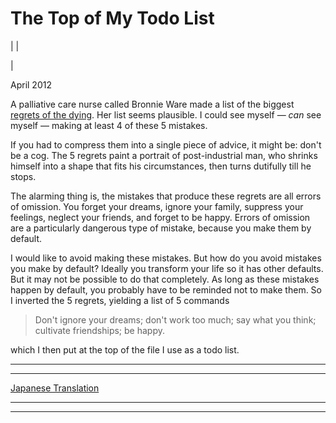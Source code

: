 # The Top of My Todo List

| | [](index.html)  
  
|   
  
April 2012  
  
A palliative care nurse called Bronnie Ware made a list of the biggest [regrets of the dying](http://bronnieware.com/regrets-of-the-dying/). Her list seems plausible. I could see myself — _can_ see myself — making at least 4 of these 5 mistakes.  
  
If you had to compress them into a single piece of advice, it might be: don't be a cog. The 5 regrets paint a portrait of post-industrial man, who shrinks himself into a shape that fits his circumstances, then turns dutifully till he stops.  
  
The alarming thing is, the mistakes that produce these regrets are all errors of omission. You forget your dreams, ignore your family, suppress your feelings, neglect your friends, and forget to be happy. Errors of omission are a particularly dangerous type of mistake, because you make them by default.  
  
I would like to avoid making these mistakes. But how do you avoid mistakes you make by default? Ideally you transform your life so it has other defaults. But it may not be possible to do that completely. As long as these mistakes happen by default, you probably have to be reminded not to make them. So I inverted the 5 regrets, yielding a list of 5 commands   
  
> Don't ignore your dreams; don't work too much; say what you think; cultivate friendships; be happy. 

which I then put at the top of the file I use as a todo list.  
  
  
---  
  
  
---  
[Japanese Translation](https://note.com/tokyojack/n/n2e6a78d2e1e3)  
  
  
  
  

* * *  
  
---
